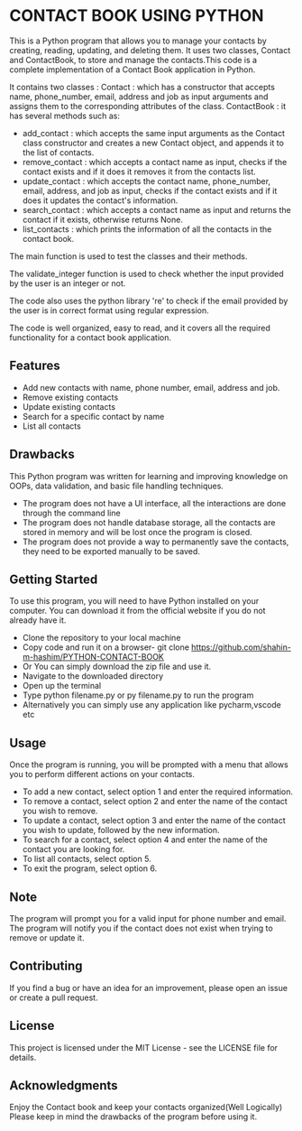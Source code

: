 # CONTACT BOOK USING PYTHON
This is a Python program that allows you to manage your contacts by creating, reading, updating, and deleting them. It uses two classes, Contact and ContactBook, to store and manage the contacts.This code is a complete implementation of a Contact Book application in Python.

It contains two classes :
Contact : which has a constructor that accepts name, phone_number, email, address and job as input arguments and assigns them to the corresponding attributes of the class.
ContactBook : it has several methods such as:
* add_contact : which accepts the same input arguments as the Contact class constructor and creates a new Contact object, and appends it to the list of contacts.
* remove_contact : which accepts a contact name as input, checks if the contact exists and if it does it removes it from the contacts list.
* update_contact : which accepts the contact name, phone_number, email, address, and job as input, checks if the contact exists and if it does it updates the contact's information.
* search_contact : which accepts a contact name as input and returns the contact if it exists, otherwise returns None.<br>
* list_contacts : which prints the information of all the contacts in the contact book.<br>

The main function is used to test the classes and their methods.

The validate_integer function is used to check whether the input provided by the user is an integer or not.

The code also uses the python library 're' to check if the email provided by the user is in correct format using regular expression.

The code is well organized, easy to read, and it covers all the required functionality for a contact book application.

## Features
* Add new contacts with name, phone number, email, address and job.
* Remove existing contacts
* Update existing contacts
* Search for a specific contact by name
* List all contacts

## Drawbacks
This Python program was written for learning and improving knowledge on OOPs, data validation, and basic file handling techniques.
* The program does not have a UI interface, all the interactions are done through the command line
* The program does not handle database storage, all the contacts are stored in memory and will be lost once the program is closed.
* The program does not provide a way to permanently save the contacts, they need to be exported manually to be saved.

## Getting Started
To use this program, you will need to have Python installed on your computer. You can download it from the official website if you do not already have it.

* Clone the repository to your local machine 
* Copy code and run it on a browser- git clone https://github.com/shahin-m-hashim/PYTHON-CONTACT-BOOK
* Or You can simply download the zip file and use it.
* Navigate to the downloaded directory
* Open up the terminal
* Type python filename.py or py filename.py to run the program
* Alternatively you can simply use any application like pycharm,vscode etc

## Usage
Once the program is running, you will be prompted with a menu that allows you to perform different actions on your contacts.

* To add a new contact, select option 1 and enter the required information.
* To remove a contact, select option 2 and enter the name of the contact you wish to remove.
* To update a contact, select option 3 and enter the name of the contact you wish to update, followed by the new information.
* To search for a contact, select option 4 and enter the name of the contact you are looking for.
* To list all contacts, select option 5.
* To exit the program, select option 6.

## Note
The program will prompt you for a valid input for phone number and email.
The program will notify you if the contact does not exist when trying to remove or update it.

## Contributing
If you find a bug or have an idea for an improvement, please open an issue or create a pull request.

## License
This project is licensed under the MIT License - see the LICENSE file for details.

## Acknowledgments
Enjoy the Contact book and keep your contacts organized(Well Logically)
Please keep in mind the drawbacks of the program before using it.
